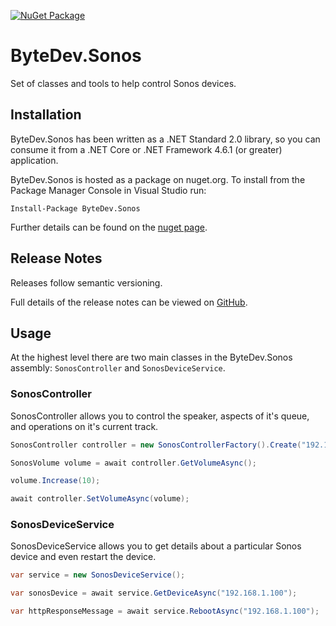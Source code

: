 [![NuGet Package](https://img.shields.io/nuget/v/ByteDev.Sonos.svg)](https://www.nuget.org/packages/ByteDev.Sonos)

# ByteDev.Sonos

Set of classes and tools to help control Sonos devices.

## Installation

ByteDev.Sonos has been written as a .NET Standard 2.0 library, so you can consume it from a .NET Core or .NET Framework 4.6.1 (or greater) application.

ByteDev.Sonos is hosted as a package on nuget.org.  To install from the Package Manager Console in Visual Studio run:

`Install-Package ByteDev.Sonos`

Further details can be found on the [nuget page](https://www.nuget.org/packages/ByteDev.Sonos/).

## Release Notes

Releases follow semantic versioning.

Full details of the release notes can be viewed on [GitHub](https://github.com/ByteDev/ByteDev.Sonos/blob/master/docs/RELEASE-NOTES.md).

## Usage

At the highest level there are two main classes in the ByteDev.Sonos assembly: `SonosController` and `SonosDeviceService`.

### SonosController

SonosController allows you to control the speaker, aspects of it's queue, and operations on it's current track.

```csharp
SonosController controller = new SonosControllerFactory().Create("192.168.1.100");

SonosVolume volume = await controller.GetVolumeAsync();

volume.Increase(10);

await controller.SetVolumeAsync(volume);
```

### SonosDeviceService

SonosDeviceService allows you to get details about a particular Sonos device and even restart the device.

```csharp
var service = new SonosDeviceService();

var sonosDevice = await service.GetDeviceAsync("192.168.1.100");

var httpResponseMessage = await service.RebootAsync("192.168.1.100");
```

